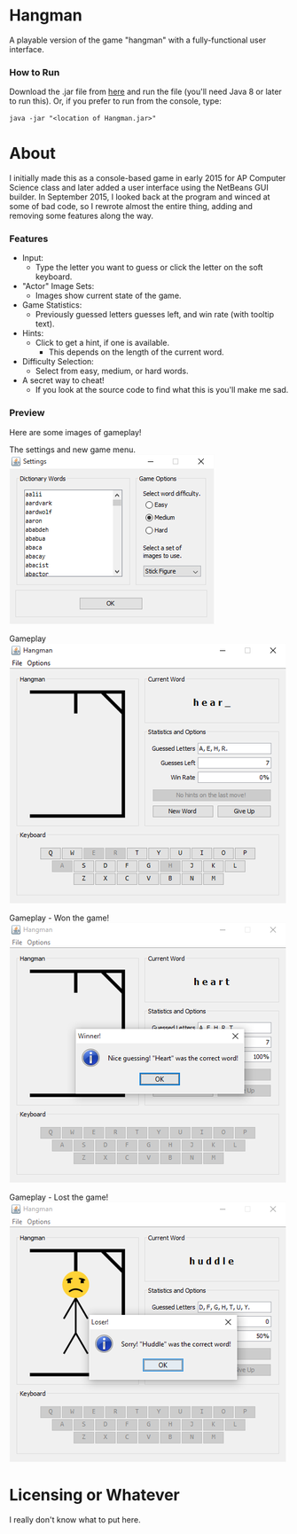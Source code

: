 # Hangman
A playable version of the game "hangman" with a fully-functional user interface.

### How to Run
Download the .jar file from [here](https://github.com/OliverAbdulrahim/Hangman/blob/master/dist/Hangman.jar?raw=true) and run the file (you'll need Java 8 or later to run this). Or, if you prefer to run from the console, type:
```
java -jar "<location of Hangman.jar>"
```

# About
I initially made this as a console-based game in early 2015 for AP Computer Science class and later added a user interface using the NetBeans GUI builder. In September 2015, I looked back at the program and winced at some of bad code, so I rewrote almost the entire thing, adding and removing some features along the way.

### Features
  - Input: 
    - Type the letter you want to guess or click the letter on the soft keyboard.
  - "Actor" Image Sets:
    - Images show current state of the game.
  - Game Statistics:
    - Previously guessed letters guesses left, and win rate (with tooltip text).
  - Hints:
    - Click to get a hint, if one is available.
      - This depends on the length of the current word.
  - Difficulty Selection:
    - Select from easy, medium, or hard words.
  - A secret way to cheat!
    - If you look at the source code to find what this is you'll make me sad. 

### Preview
Here are some images of gameplay!  


The settings and new game menu.  
![The settings and new game menu.](images/settings-menu.png)


Gameplay
![Gameplay](images/gameplay-won0.png)


Gameplay - Won the game!  
![Gameplay - Won the game!](images/gameplay-won1.png)


Gameplay - Lost the game!  
![Gameplay - Lost the game!](images/gameplay-lost0.png)

# Licensing or Whatever
I really don't know what to put here.